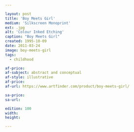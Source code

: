 ```yaml
---

layout: post
title: 'Boy Meets Girl'
medium: 'Silkscreen Monoprint'
ext: .jpg
alt: 'Colour Inked Etching'
caption: "Boy Meets Girl"
created: 1995-10-09
date: 2011-03-24
image: boy-meets-girl
tags:
  - childhood

af-price:
af-subject: abstract and conceptual
af-style: illustrative
af-price:
af-url: https://www.artfinder.com/product/boy-meets-girl/

sa-price:
sa-url:

edition: 100
width:
height:

---
```

